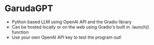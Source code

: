 # GarudaGPT
* Python based LLM using OpenAI API and the Gradio library
* Can be hosted locally or on the web using Gradio's built in .launch() function
* Use your own OpenAI API key to test the program out!
